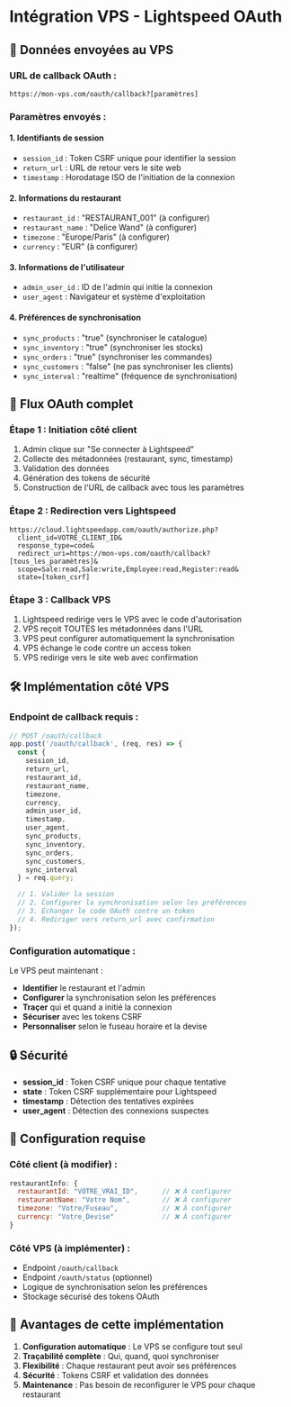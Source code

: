 # Intégration VPS - Lightspeed OAuth

## 📡 Données envoyées au VPS

### **URL de callback OAuth :**
```
https://mon-vps.com/oauth/callback?[paramètres]
```

### **Paramètres envoyés :**

#### **1. Identifiants de session**
- `session_id` : Token CSRF unique pour identifier la session
- `return_url` : URL de retour vers le site web
- `timestamp` : Horodatage ISO de l'initiation de la connexion

#### **2. Informations du restaurant**
- `restaurant_id` : "RESTAURANT_001" (à configurer)
- `restaurant_name` : "Delice Wand" (à configurer)
- `timezone` : "Europe/Paris" (à configurer)
- `currency` : "EUR" (à configurer)

#### **3. Informations de l'utilisateur**
- `admin_user_id` : ID de l'admin qui initie la connexion
- `user_agent` : Navigateur et système d'exploitation

#### **4. Préférences de synchronisation**
- `sync_products` : "true" (synchroniser le catalogue)
- `sync_inventory` : "true" (synchroniser les stocks)
- `sync_orders` : "true" (synchroniser les commandes)
- `sync_customers` : "false" (ne pas synchroniser les clients)
- `sync_interval` : "realtime" (fréquence de synchronisation)

## 🔄 Flux OAuth complet

### **Étape 1 : Initiation côté client**
1. Admin clique sur "Se connecter à Lightspeed"
2. Collecte des métadonnées (restaurant, sync, timestamp)
3. Validation des données
4. Génération des tokens de sécurité
5. Construction de l'URL de callback avec tous les paramètres

### **Étape 2 : Redirection vers Lightspeed**
```
https://cloud.lightspeedapp.com/oauth/authorize.php?
  client_id=VOTRE_CLIENT_ID&
  response_type=code&
  redirect_uri=https://mon-vps.com/oauth/callback?[tous_les_paramètres]&
  scope=Sale:read,Sale:write,Employee:read,Register:read&
  state=[token_csrf]
```

### **Étape 3 : Callback VPS**
1. Lightspeed redirige vers le VPS avec le code d'autorisation
2. VPS reçoit TOUTES les métadonnées dans l'URL
3. VPS peut configurer automatiquement la synchronisation
4. VPS échange le code contre un access token
5. VPS redirige vers le site web avec confirmation

## 🛠️ Implémentation côté VPS

### **Endpoint de callback requis :**
```javascript
// POST /oauth/callback
app.post('/oauth/callback', (req, res) => {
  const {
    session_id,
    return_url,
    restaurant_id,
    restaurant_name,
    timezone,
    currency,
    admin_user_id,
    timestamp,
    user_agent,
    sync_products,
    sync_inventory,
    sync_orders,
    sync_customers,
    sync_interval
  } = req.query;

  // 1. Valider la session
  // 2. Configurer la synchronisation selon les préférences
  // 3. Échanger le code OAuth contre un token
  // 4. Rediriger vers return_url avec confirmation
});
```

### **Configuration automatique :**
Le VPS peut maintenant :
- **Identifier** le restaurant et l'admin
- **Configurer** la synchronisation selon les préférences
- **Traçer** qui et quand a initié la connexion
- **Sécuriser** avec les tokens CSRF
- **Personnaliser** selon le fuseau horaire et la devise

## 🔒 Sécurité

- **session_id** : Token CSRF unique pour chaque tentative
- **state** : Token CSRF supplémentaire pour Lightspeed
- **timestamp** : Détection des tentatives expirées
- **user_agent** : Détection des connexions suspectes

## 📝 Configuration requise

### **Côté client (à modifier) :**
```javascript
restaurantInfo: {
  restaurantId: "VOTRE_VRAI_ID",      // ❌ À configurer
  restaurantName: "Votre Nom",        // ❌ À configurer
  timezone: "Votre/Fuseau",           // ❌ À configurer
  currency: "Votre_Devise"            // ❌ À configurer
}
```

### **Côté VPS (à implémenter) :**
- Endpoint `/oauth/callback`
- Endpoint `/oauth/status` (optionnel)
- Logique de synchronisation selon les préférences
- Stockage sécurisé des tokens OAuth

## 🚀 Avantages de cette implémentation

1. **Configuration automatique** : Le VPS se configure tout seul
2. **Traçabilité complète** : Qui, quand, quoi synchroniser
3. **Flexibilité** : Chaque restaurant peut avoir ses préférences
4. **Sécurité** : Tokens CSRF et validation des données
5. **Maintenance** : Pas besoin de reconfigurer le VPS pour chaque restaurant


